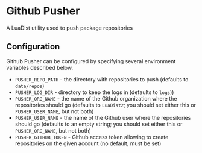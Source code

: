 # Github Pusher

A LuaDist utility used to push package repositories

## Configuration

Github Pusher can be configured by specifying several environment variables described below.


- `PUSHER_REPO_PATH` - the directory with repositories to push (defaults to `data/repos`)
- `PUSHER_LOG_DIR` - directory to keep the logs in (defaults to `logs`))
- `PUSHER_ORG_NAME` - the name of the Github organization where the repositories should go (defaults to `LuaDist2`; you should set either this or `PUSHER_USER_NAME`, but not both)
- `PUSHER_USER_NAME` - the name of the Github user where the repositories should go (defaults to an empty string; you should set either this or `PUSHER_ORG_NAME`, but not both)
- `PUSHER_GITHUB_TOKEN` - Github access token allowing to create repositories on the given account (no default, must be set)

